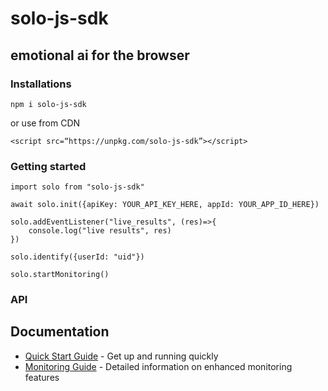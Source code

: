 # solo-js-sdk
## emotional ai for the browser
### Installations

`npm i solo-js-sdk`

or use from CDN

`<script src=“https://unpkg.com/solo-js-sdk”></script>`

### Getting started
    import solo from "solo-js-sdk"
    
    await solo.init({apiKey: YOUR_API_KEY_HERE, appId: YOUR_APP_ID_HERE})
    
    solo.addEventListener("live_results", (res)=>{
        console.log("live results", res)
    })

    solo.identify({userId: "uid"})
    
    solo.startMonitoring()
### API

## Documentation

- [Quick Start Guide](./docs/quick-start.md) - Get up and running quickly
- [Monitoring Guide](./docs/monitoring-guide.md) - Detailed information on enhanced monitoring features
